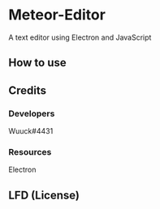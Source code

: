 # Meteor-Editor
A text editor using Electron and JavaScript

## How to use

## Credits
### Developers 
Wuuck#4431

### Resources 
Electron

## LFD (License)
